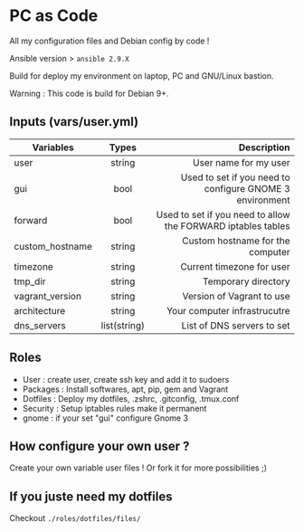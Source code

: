 # PC as Code

All my configuration files and Debian config by code !

Ansible version > `ansible 2.9.X`

Build for deploy my environment on laptop, PC and GNU/Linux bastion.

Warning : This code is build for Debian 9+.

## Inputs (vars/user.yml) 

|   Variables   |   Types      | Description |
| ------------- |:------------:| -----------:|
|     user      |    string    | User name for my user |
|     gui       |    bool      | Used to set if you need to configure GNOME 3 environment |
|   forward     |    bool      | Used to set if you need to allow the FORWARD iptables tables |
|custom_hostname|    string    | Custom hostname for the computer|
|    timezone   |    string    | Current timezone for user |
|    tmp_dir    |    string    | Temporary directory |
|vagrant_version|    string    | Version of Vagrant to use |
| architecture  |    string    | Your computer infrastrucutre |
| dns_servers   | list(string) | List of DNS servers to set |

## Roles

* User : create user, create ssh key and add it to sudoers
* Packages : Install softwares, apt, pip, gem and Vagrant
* Dotfiles : Deploy my dotfiles, .zshrc, .gitconfig, .tmux.conf
* Security : Setup iptables rules make it permanent
* gnome : if your set "gui" configure Gnome 3

## How configure your own user ?

Create your own variable user files ! Or fork it for more possibilities ;)

## If you juste need my dotfiles

Checkout `./roles/dotfiles/files/`
